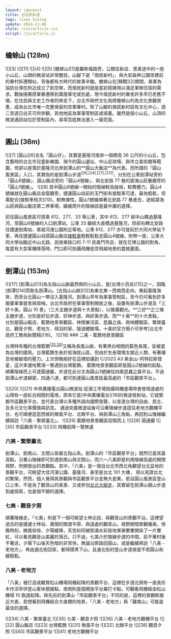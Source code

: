 ```yaml
---
layout: jqm/post
title: 台北趴趴走
tags: lives hiking
update: 2024-11-08
style: /css/article.css
script: /js/article.js
---
```

## 蟾蜍山 (128m)

<span class="gallery float-left">
    ![][3]
    ![][11]
</span>
<span class="gallery float-right">
    ![][4]
    ![][5]
</span>
[蟾蜍山][1]是羅斯福路旁，公館往新店、景美途中的一座小山丘，山頭的微波站非常醒目。山腳下是「煥民新村」，與大安森林公園改建前的眷村拆遷類似，背後都有大時代的故事辛酸。蟾蜍山在[韓戰][2]期間，美軍為協防台灣在附近成立了航空隊，而煥民新村就是當初搭建用以滿足軍隊住宿的需求。戰後隨著原軍眷遷移到萬隆軍宅或別處，現今煥民新村的眷舍許多早已老舊不堪。在住民與文史工作者的奔走下，台北市政府文化局將蟾蜍山列為文化景觀資產，成為台北市唯一完整保留的空軍眷村。除了山腳的煥民新村設有文化中心，週二至週日白天可供參觀，其他地區為軍事管制區或墳墓。雖然是個小山丘，山頂的微波通訊站位於管制區內，尋常百姓無法進入一窺究竟。

---

## 圓山 (36m)

<span class="gallery float-left">
    ![][7]
</span>
[圓山][6]古名「圓山仔」，其實是基隆河南岸一個標高 36 公尺的小山丘，包含舊時的台北市兒童新樂園、現今的圓山遺址、中山足球場、與市立美術館等範圍，但卻以座落於基隆河北岸劍潭山的**圓山大飯店**為代表。而所謂的「圓山風景區」入口，其實指的是劍潭山步道<sup>[[9],[24],[27],[37]]</sup>，分別在公車劍潭站旁的「圓山6號線」、圓山飯店旁的「圓山4號線」、與北安路 77 巷的碧海山莊餐廳旁的「圓山1號線」。
<span class="gallery float-right">
    ![][8]
</span>
其中圓山6號線一開始的階梯較為陡峭，較費體力。圓山4號線就在圓山飯店金龍廳旁，捷運圓山站前的玉門街有接駁車可達，最為輕鬆，但需配合[接駁車班次][10]，較無彈性。圓山1號線順著北安路 77 巷進去，途經碧海山莊與圓山飯店第二停車場，緩緩爬升的階梯該是最中庸的選擇。

前往圓山風景區可搭乘 612、277、33 等公車，其中 612、277 經中山橋過基隆河，至圓山6號線的入口劍潭站。公車 33 雖經大直橋過基隆河，但卻右轉北安路往捷運劍南站、美堤河濱公園附近等地。公車 612、277 亦可提前於大同大學站下車，再往捷運圓山站搭圓山飯店[接駁車][10]輕輕鬆鬆走圓山4號線。附帶一提，公車大同大學站臨近中山北路、民族東路口的 7-11 民美門市店，就在花博公園的對角，每當有大型客機降落時，門口即可拍攝飛機低空飛越地景的震撼畫面。

---

## 劍潭山 (153m)

<span class="gallery float-left">
    ![][17]
</span>
[劍潭山][13]為五指山山脈最西側的小山丘，是[台灣小百岳][15]之一，因臨[劍潭][14]而取名劍潭山。[五指山山脈][12]為東北東－西南西走向，東起基隆海岸，西至台北圓山一帶沒入基隆河。劍潭山早年為軍事管制區，至今仍可看到許多廢棄軍事營舍與崗哨。台北市政府在軍事管制開放之後，設置有劍潭山步道及「三好十美，圓山 10 景」（三大主題步道與十大景點），以推廣觀光。**三好**之三條主題步道，分別是好玩步道、好神步道、與好美步道。而**十美**的十大景點，分別是圓山飯店、藍鵲地景景觀區、林間樂活區、昆蟲之森、崗哨體驗區、繁榮臺北、觀音夕照、老地方、飛羽的家、隧道體驗場。十美的官方簡介可參考[台北市政府工務局新聞稿][16]。

<span class="gallery float-left" style="clear:left">
    ![][18]
</span>
### 二美 - 藍鵲地景景觀區

台灣特有種的台灣藍鵲<sup>[[25],[26]]</sup>又稱為長尾山娘，有著黑白相間的藍色長尾，並被選為台灣的國鳥。台灣藍鵲生長於低海拔山區，但由於生長環境太接近人類，有著棲息地被破壞的壓力。上次傍晚剛好在這裡拍攝到 C/2023 A3 紫金山-阿特拉斯彗星，這次幸運地驚鴻一瞥遇到台灣藍鵲。
藍鵲地景景觀區即是圓山2號線的起點，順著階梯而上可達圓通巖，步道在此分叉為圓山3號線往四美昆蟲之森平台。不過劍潭山步道綿密，四通八達，都可到達圓山風景區最高處的「市區觀景平台」。

<span class="gallery float-right">
    ![][20]
    ![][21]
    中央廣播電台圓山微波站
</span>
從濱江市場拍攝飛機進場時會發現遠處的山頭有一座紅白相間的電塔，原來它是[中央廣播電台][19]的微波發射站。它就緊鄰市區觀景平台，並代表台灣以多種外語向國際發聲，以宣達台灣的自由、民主、及多元文化等價值與訊息。
通過央廣微波站後可沿著陵線步道逕往老地方觀機平台，也可順便逛逛西坡的微風平台、北眼平台、與劍潭山三角點，再回到山陵線繼續探訪「六美 - 繁榮臺北」。

<span class="gallery">
    ![][29]
    藍鵲地景景觀區拾階而上
    ![][28]
    圓通巖
    ![][30]
    市區觀景平台
    ![][33]
    飛機起降一覽無遺
</span>

### 六美 - 繁榮臺北

劍潭山、劍南山、文間山皆屬五指山系。劍潭山的「市區觀景平台」既然已是其最高點，沿著山陵線即可到達劍南山與文間山，而六～八美即是利用陵線高處的開闊視野，所開發出的景觀點。其中，「六美」是一個自台北市西北角觀望台北盆地的景觀平台，可眺望大佳河濱公園、基隆河、甚至是台北 101 大樓， 用以見證台北的繁榮。然而，個人覺得其景觀與市區觀景平台並無大差異，若自圓山風景區登山口上來，不是為了觀音山的美景、又或參加[台北大縱走][39]，其實留在劍潭山親山步道到處探索，也是個不錯的選擇。

### 七美 - 觀音夕照

順著陵線走，「七美」則是下一個可眺望士林北投、與觀音山的景觀平台。這裡望過去的是捷運士林站、廣闊的關渡平原、與遠處的觀音山，視野開闊景觀優美，傍晚時刻，微風徐徐、夕陽緩降，天空如同被倒滿水彩般地漸漸暈暈開染了一片暈紅，可以看見觀音山美麗的落日。只不過，七美介於陵線步道的中間，前不著村後不著店，夕陽下山後天色暗的非常快，無論沿原路回圓山，或是繼續拜訪「八美 - 老地方」、再由通北街回家，都得摸黑下山，且通北街的登山步道坡度不若圓山和緩輕鬆。

### 八美 - 老地方

「八美」被打造成觀賞松山機場飛機起降的景觀平台，這裡在步道北側有一座長形木作涼亭供登山客休憩據點，南側則是個開放平台兼打卡點，可觀看飛機經由松山機場 10 跑道起降。與先前的劍潭山「市區觀景平台」不同的是，這裡的景觀較接近大直，若想看到飛機結合大直橋的地景，「八美 - 老地方」與「雞南山」可能是最佳的選擇。

<span class="gallery full-row">
    ![][34]
    六美 - 繁榮臺北
    ![][35]
    七美 - 觀音夕照
    ![][36]
    八美 - 老地方觀機平台
</span>

<span class="gallery" style="clear: both">
    ![][22]
    圓山飯店
    ![][23]
    台灣藍鵲
    ![][31]
    微風平台
    ![][32]
    北眼平台
    ![][38]
    觀音夕照
    ![][40]
    市區觀景平台
    ![][41]
    老地方觀機平台
</span>

[1]: https://zh.wikipedia.org/zh-tw/蟾蜍山 "維基百科 - 蟾蜍山"
[2]: https://zh.wikipedia.org/zh-tw/朝鲜战争 "維基百科 - 韓戰"
[3]: https://lh3.googleusercontent.com/pw/AP1GczN-7dmSgVhzIiaWxzs3j-yX8J4GwZihJ4-jBvzDLsbEsPHwvhugoWNL9y2d6cNR5MXdRmUrG9gmQh9Ah4Q5AjN5OdcTyICSbnoHzp-XyWXVkhwbf37hHNuqniZmrcb9Q5T9NCwNyCrjbOxU94Ny1YZA=w1389-h893-s-no-gm "蟾蜍山微波站"
[4]: https://media.githubusercontent.com/media/ttzeng/ttzeng.github.io/master/doc/assets/{{page.date|date:"%Y%m%d"}}/煥民新村介紹.jpg
[5]: https://media.githubusercontent.com/media/ttzeng/ttzeng.github.io/master/doc/assets/{{page.date|date:"%Y%m%d"}}/煥民新村開放參觀時間.jpg
[11]: https://lh3.googleusercontent.com/pw/AP1GczN3-UFhfKsmuEspMNlhq_Ag5kLIWre120yA1zBjxcE4m1Y6WrJ2xTLWxWUi8rm7YTMBX-JxHXFHDloo1C2LnkIuYEO97Y6MghCa0zQQDyA_ks_sYVz54mKQNLanWoAufzoJOu5BoawP_aP_DFILu9Kc=w1389-h893-s-no-gm "煥民新村"

[6]: https://zh.wikipedia.org/zh-tw/%E5%9C%93%E5%B1%B1 "維基百科 - 圓山"
[7]: https://media.githubusercontent.com/media/ttzeng/ttzeng.github.io/master/doc/assets/{{page.date|date:"%Y%m%d"}}/圓山風景區全區平面圖.jpg
[8]: https://media.githubusercontent.com/media/ttzeng/ttzeng.github.io/master/doc/assets/{{page.date|date:"%Y%m%d"}}/圓山風景區路線圖.jpg
[9]: https://www.walkerland.com.tw/article/view/279034 "小百岳劍潭山親山步道"
[10]: https://www.taog.org.tw/upload/year_list/12_接駁車時刻表及乘車位置.pdf "圓山飯店接駁車時刻表"

[12]: https://zh.wikipedia.org/wiki/五指山山脈 "維基百科 - 五指山山脈"
[13]: https://zh.wikipedia.org/wiki/劍潭山 "維基百科 - 劍潭山"
[14]: https://zh.wikipedia.org/wiki/劍潭 "維基百科 - 劍潭"
[15]: https://zh.wikipedia.org/wiki/台灣小百岳列表 "維基百科 - 台灣小百岳"
[16]: https://www.geo.gov.taipei/News_Content.aspx?n=23285747C0511EC4&sms=72544237BBE4C5F6&s=50A039F56797A343 "「三好十美，圓山10景」享受繁華寧靜之美，探索臺北發展史"
[17]: https://media.githubusercontent.com/media/ttzeng/ttzeng.github.io/master/doc/assets/{{page.date|date:"%Y%m%d"}}/劍潭山三角點.jpg
[18]: https://media.githubusercontent.com/media/ttzeng/ttzeng.github.io/master/doc/assets/{{page.date|date:"%Y%m%d"}}/圓山十美-藍鵲地景景觀區.jpg
[19]: https://zh.wikipedia.org/zh-tw/中央廣播電臺 "維基百科 - 中央廣播電臺"
[20]: https://media.githubusercontent.com/media/ttzeng/ttzeng.github.io/master/doc/assets/{{page.date|date:"%Y%m%d"}}/中央廣播電台介紹板.jpg
[21]: https://lh3.googleusercontent.com/pw/AP1GczNa1lqyfnxGcYmW3UntmKfGG7nn7_PV1lD-BR6FL06FVAu6RiC2j_Iv63_nRvQdanf-cxn5WRUdUOKs7DG6ilTMuVrQVFufAX1j9XjW--mjGaC2ita1wDvunf-A3KazjzD3Y_b7yiY-tfdxw6c_KWrN=w630-h893-s-no-gm "中央廣播電台圓山微波站"
[22]: https://lh3.googleusercontent.com/pw/AP1GczNzvJ-8ah2DBn7mYFFrYIR7zy5gnPQV6V6zjii2Qj5qCiT2HH3Zded0m2s-YDrQ14ft-lfb-DS57Xz_JVDBfh2QiHLPLrLomvc0TdMb-PV6YxWAuM2_JnI9O0dzNqI9w9T6Rl4DJDQaXoVrvNxq9DwX=w1581-h890-s-no-gm "圓山飯店"
[23]: https://lh3.googleusercontent.com/pw/AP1GczN7D-JheXEWv44vuAldX1mmp6pUzrKQz7dIX-JdVdydoawThmg7cqRG_YEY38r2dlhVmQZZFMv2-YpnCj53QVCFAFzFQ00K6Bnb6XloS6Yo84AWbZXLxf-aII_oYubTwmUZeEiM2qddCdzS0uo_BMOz=w1586-h893-s-no-gm "藍鵲"
[24]: https://hiking.biji.co/index.php?q=news&act=info&id=23428 "圓山十美-太原五百完人塚-圓山水神社健行筆記"
[25]: https://zh.wikipedia.org/zh-tw/台灣藍鵲 "維基百科 - 台灣藍鵲"
[26]: https://teia.tw/archives/natural_valley_star/ab2015-09-04 "認識台灣藍鵲"
[27]: https://www.travel.taipei/zh-tw/news/details/28058 "登高望遠好去處 一起向劍潭山步道出發吧！"
[28]: https://media.githubusercontent.com/media/ttzeng/ttzeng.github.io/master/doc/assets/{{page.date|date:"%Y%m%d"}}/圓山-圓通巖.jpg
[29]: https://media.githubusercontent.com/media/ttzeng/ttzeng.github.io/master/doc/assets/{{page.date|date:"%Y%m%d"}}/劍潭山-藍鵲地景景觀區拾階而上.jpg
[30]: https://media.githubusercontent.com/media/ttzeng/ttzeng.github.io/master/doc/assets/{{page.date|date:"%Y%m%d"}}/劍潭山-市區觀景平台.jpg
[31]: https://lh3.googleusercontent.com/pw/AP1GczMZ0hDhq3qiotjBkr3m7rKhWsB6BlQR2g3oHaJrwdNZMSBVWtbLDizEHLGV1ANzkLy9yRO81-K5aHejchWZAg_QbJa4GnGzK3PvJAjAQrl70eS1731YGQ2CcfOhojGv3JNPoyWo4T1ljY1IackC6SVK=w1586-h893-s-no-gm "微風平台"
[32]: https://lh3.googleusercontent.com/pw/AP1GczPBHU0QcGk0F1ESMUBx7VzjIOZ2jkBiLNRWcX8qeOdDuyWrUwx17LTRGUvuXAGSvzIpwKNKA-q_Xd4Cw53bqgJYwLH7uwhS9NfrX1K0d-KKAFE16HqbbDpm-BCfvV35BSEP0mgFa_bW4bRetq5UpYGt=w1576-h893-s-no-gm "北眼平台"
[33]: https://lh3.googleusercontent.com/pw/AP1GczNVAzZkCyFP1_oQAk4wI-Nd_pDA6AwUODfIui-kQd9E1PMZ2gWAa90cadj9z6twHoHGv7zofD-W_DGyYGTx_uI_KBbnPlj9lYqACzEzpFXQ3_ybOq3AsNSOKeOtM9oKpd1o1fb6zQ41N7tpCfqOPMct=w1586-h893-s-no-gm "立榮航空AT72進場"
[34]: https://media.githubusercontent.com/media/ttzeng/ttzeng.github.io/master/doc/assets/{{page.date|date:"%Y%m%d"}}/六美-繁榮台北實景.jpg
[35]: https://media.githubusercontent.com/media/ttzeng/ttzeng.github.io/master/doc/assets/{{page.date|date:"%Y%m%d"}}/七美-觀音夕照旁實景.jpg
[36]: https://media.githubusercontent.com/media/ttzeng/ttzeng.github.io/master/doc/assets/{{page.date|date:"%Y%m%d"}}/八美-老地方眺望松山機場.jpg
[37]: https://hiking.biji.co/index.php?q=review&act=info&review_id=21504 "探索圓山十美＠劍潭山親山步道"
[38]: https://lh3.googleusercontent.com/pw/AP1GczMc4tBxmQ7olKVKpO986FKSqs_0vI2EBPSFG13O4RG9tU5azzR3NVmnQBwHauxQrcIJeUfMPo4JC523Xcp2YZuUd-xAK8lfZu840H4o5ew9e7Tm_xAgjWGCuYVE3yIJQLXIM3ixF3z5Bb6oKseIDWcg=w1591-h895-s-no-gm "七美 - 觀音夕照"
[39]: https://taipeigrandtrail.gov.taipei/ "台北大縱走"
[40]: https://lh3.googleusercontent.com/pw/AP1GczOp_KWwbwEdRlkK8ZTmaoiKu0bzAvjXjgxgPiv2xSJgz-N-1SI6tbXWPPwM_BwI34svLIcI-iftiSQ9D2jpZbzf1wSFxt9Lr5gMt3VhzrEi5rKM3cFbe-hRb5pc4aMKHg1XjKJtb9tCyuzLrm-ex3OM=w1591-h895-s-no-gm "市區觀景平台巧遇黑鷹直升機"
[41]: https://lh3.googleusercontent.com/pw/AP1GczPgdx7h4VNh2KTCFb9qKic8K7BbjL5Lu5-k7Mg-pXpOm1ZOrCCc3U6OGxleOEaztJxyXdNmHrvV2gjLNKKXRH6B9o-kth483xt6ARxOpHwcOkttrMOMjJBv0Oakx-2e3oPEvRFsr5iB3mHj8BuaYw7z=w1445-h818-s-no-gm "老地方觀機平台-華航起飛與大直橋"
